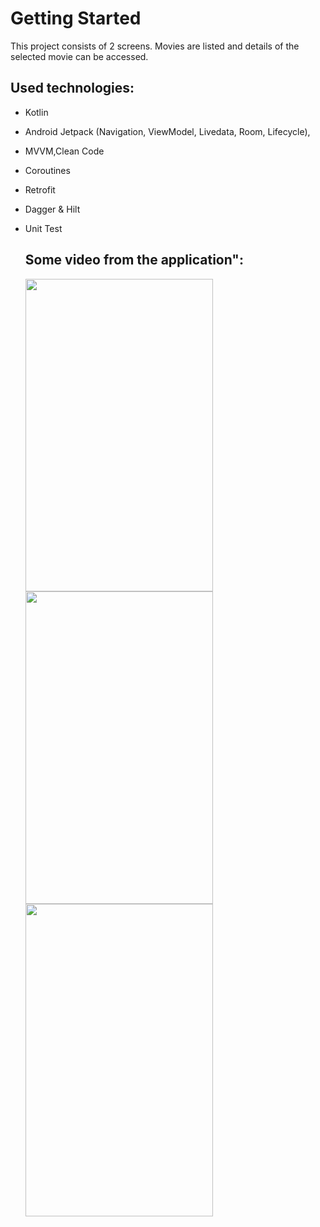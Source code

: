 # Getting Started

This project consists of 2 screens. Movies are listed and details of the selected movie can be accessed.

## Used technologies:

- Kotlin
- Android Jetpack (Navigation, ViewModel, Livedata, Room, Lifecycle),
- MVVM,Clean Code
- Coroutines
- Retrofit
- Dagger & Hilt
- Unit Test

  ## Some video from the application":

  <img src="demo.gif" width="300" height="500" />   <img src="demo.gif" width="300" height="500" />     <img src="demo.gif" width="300" height="500" />
